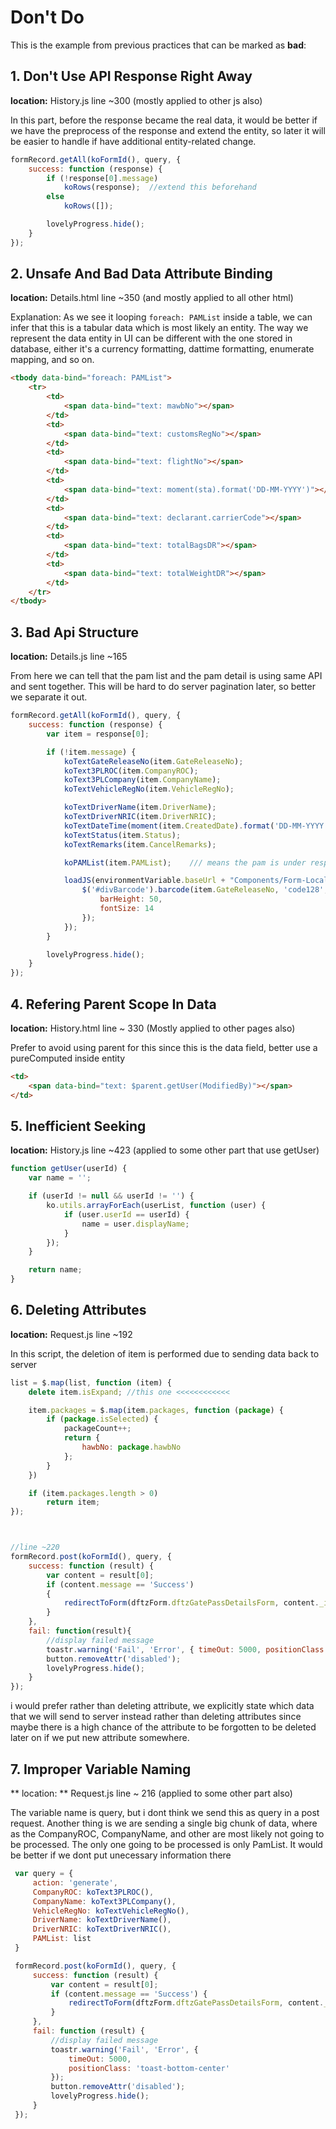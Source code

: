 # Don't Do 

This is the example from previous practices that can be marked as **bad**:

## 1. Don't Use API Response Right Away
**location:** History.js line ~300 (mostly applied to other js also)

In this part, before the response became the real data, it would be better if we have the preprocess of the response and extend the entity, so later it will be easier to handle if have additional entity-related change.

```js
formRecord.getAll(koFormId(), query, {
    success: function (response) {
        if (!response[0].message)
            koRows(response);  //extend this beforehand
        else
            koRows([]);

        lovelyProgress.hide();
    }
});
```

## 2. Unsafe And Bad Data Attribute Binding
**location:** Details.html line ~350 (and mostly applied to all other html)

Explanation:
As we see it looping ```foreach: PAMList``` inside a table, we can infer that this is a tabular data which is most likely an entity. The way we represent the data entity in UI can be different with the one stored in database, either it's a currency formatting, dattime formatting, enumerate mapping, and so on.

``` html
<tbody data-bind="foreach: PAMList">
    <tr>
        <td>
            <span data-bind="text: mawbNo"></span>
        </td>
        <td>
            <span data-bind="text: customsRegNo"></span>
        </td>
        <td>
            <span data-bind="text: flightNo"></span>
        </td>
        <td>
            <span data-bind="text: moment(sta).format('DD-MM-YYYY')"></span> <!-- this is the one that we shouldn't do -->
        </td>
        <td>
            <span data-bind="text: declarant.carrierCode"></span>
        </td>
        <td>
            <span data-bind="text: totalBagsDR"></span>
        </td>
        <td>
            <span data-bind="text: totalWeightDR"></span>
        </td>
    </tr>
</tbody>
```
## 3. Bad Api Structure
**location:** Details.js line ~165

From here we can tell that the pam list and the pam detail is using same API and sent together. This will be hard to do server pagination later, so better we separate it out.

``` js
formRecord.getAll(koFormId(), query, {
    success: function (response) {
        var item = response[0];

        if (!item.message) {
            koTextGateReleaseNo(item.GateReleaseNo);
            koText3PLROC(item.CompanyROC);
            koText3PLCompany(item.CompanyName);
            koTextVehicleRegNo(item.VehicleRegNo);

            koTextDriverName(item.DriverName);
            koTextDriverNRIC(item.DriverNRIC);
            koTextDateTime(moment(item.CreatedDate).format('DD-MM-YYYY hh:mm:ss A'));
            koTextStatus(item.Status);
            koTextRemarks(item.CancelRemarks);

            koPAMList(item.PAMList);    /// means the pam is under response

            loadJS(environmentVariable.baseUrl + "Components/Form-Local-Design-Components/jquery-barcode.min.js", function () {
                $('#divBarcode').barcode(item.GateReleaseNo, 'code128', {
                    barHeight: 50,
                    fontSize: 14
                });
            });
        }

        lovelyProgress.hide();
    }
});
```

## 4. Refering Parent Scope In Data
**location:** History.html line ~ 330 (Mostly applied to other pages also)

Prefer to avoid using parent for this since this is the data field, better use a pureComputed inside entity

``` html
<td>
    <span data-bind="text: $parent.getUser(ModifiedBy)"></span>
</td>
```


## 5. Inefficient Seeking
**location:** History.js line ~423 (applied to some other part that use getUser)

```js
function getUser(userId) {
    var name = '';

    if (userId != null && userId != '') {
        ko.utils.arrayForEach(userList, function (user) {
            if (user.userId == userId) {
                name = user.displayName;
            }
        });
    }

    return name;
}
```

## 6. Deleting Attributes
**location:** Request.js line ~192

In this script, the deletion of item is performed due to sending data back to server

``` js
list = $.map(list, function (item) {
    delete item.isExpand; //this one <<<<<<<<<<<<

    item.packages = $.map(item.packages, function (package) {
        if (package.isSelected) {
            packageCount++;
            return {
                hawbNo: package.hawbNo
            };
        }
    })

    if (item.packages.length > 0)
        return item;
});



//line ~220
formRecord.post(koFormId(), query, {
    success: function (result) {
        var content = result[0];
        if (content.message == 'Success')
        {
            redirectToForm(dftzForm.dftzGatePassDetailsForm, content._id);
        }
    },
    fail: function(result){
        //display failed message
        toastr.warning('Fail', 'Error', { timeOut: 5000, positionClass: 'toast-bottom-center' });
        button.removeAttr('disabled');
        lovelyProgress.hide();
    }
});

```
i would prefer rather than deleting attribute, we explicitly state which data that we will send to server instead rather than deleting attributes since maybe there is a high chance of the attribute to be forgotten to be deleted later on if we put new attribute somewhere.

## 7. Improper Variable Naming

** location: ** Request.js line ~ 216 (applied to some other part also)

The variable name is query, but i dont think we send this as query in a post request. Another thing is we are sending a single big chunk of data, where as the CompanyROC, CompanyName, and other are most likely not going to be processed. The only one going to be processed is only PamList. It would be better if we dont put unecessary information there

``` js
 var query = {
     action: 'generate',
     CompanyROC: koText3PLROC(),
     CompanyName: koText3PLCompany(),
     VehicleRegNo: koTextVehicleRegNo(),
     DriverName: koTextDriverName(),
     DriverNRIC: koTextDriverNRIC(),
     PAMList: list
 }

 formRecord.post(koFormId(), query, {
     success: function (result) {
         var content = result[0];
         if (content.message == 'Success') {
             redirectToForm(dftzForm.dftzGatePassDetailsForm, content._id);
         }
     },
     fail: function (result) {
         //display failed message
         toastr.warning('Fail', 'Error', {
             timeOut: 5000,
             positionClass: 'toast-bottom-center'
         });
         button.removeAttr('disabled');
         lovelyProgress.hide();
     }
 });
```
